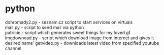 # python
dohromady2.py - seznam.cz script to start services on virtuals\
mail.py - script to send mail via python\
patricie - script which generates sweet things for my loved gf\
imgdownoad.py - script which download image from internet and gives it desired name'
getvideo.py - downloads latest video from specified youtube channel
